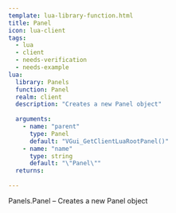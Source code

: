 ```yaml
---
template: lua-library-function.html
title: Panel
icon: lua-client
tags:
  - lua
  - client
  - needs-verification
  - needs-example
lua:
  library: Panels
  function: Panel
  realm: client
  description: "Creates a new Panel object"
  
  arguments:
    - name: "parent"
      type: Panel
      default: "VGui_GetClientLuaRootPanel()"
    - name: "name"
      type: string
      default: "\"Panel\""
  returns:
    
---
```


<div class="lua__search__keywords">
Panels.Panel &#x2013; Creates a new Panel object
</div>
